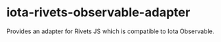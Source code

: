iota-rivets-observable-adapter
==============================

Provides an adapter for Rivets JS which is compatible to Iota Observable.
